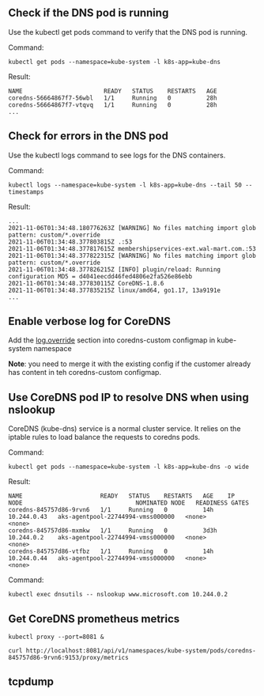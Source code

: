 ## Check if the DNS pod is running
Use the kubectl get pods command to verify that the DNS pod is running.

Command:
```
kubectl get pods --namespace=kube-system -l k8s-app=kube-dns
```
Result:
```
NAME                       READY   STATUS    RESTARTS   AGE
coredns-56664867f7-56wbl   1/1     Running   0          28h
coredns-56664867f7-vtqvq   1/1     Running   0          28h
...
```

## Check for errors in the DNS pod 
Use the kubectl logs command to see logs for the DNS containers.

Command:
```
kubectl logs --namespace=kube-system -l k8s-app=kube-dns --tail 50 --timestamps
```
Result:
```
...
2021-11-06T01:34:48.180776263Z [WARNING] No files matching import glob pattern: custom/*.override
2021-11-06T01:34:48.377803815Z .:53
2021-11-06T01:34:48.377817615Z membershipservices-ext.wal-mart.com.:53
2021-11-06T01:34:48.377822315Z [WARNING] No files matching import glob pattern: custom/*.override
2021-11-06T01:34:48.377826215Z [INFO] plugin/reload: Running configuration MD5 = d4041eecdd46fed4806e2fa526e86ebb
2021-11-06T01:34:48.377830115Z CoreDNS-1.8.6
2021-11-06T01:34:48.377835215Z linux/amd64, go1.17, 13a9191e
...
```

## Enable verbose log for CoreDNS
Add the [log.override](../3.aks-customization/coredns-custom-log.yaml) section into coredns-custom configmap in kube-system namespace

**Note**: you need to merge it with the existing config if the customer already has content in teh coredns-custom configmap.

## Use CoreDNS pod IP to resolve DNS when using nslookup
CoreDNS (kube-dns) service is a normal cluster service. It relies on the iptable rules to load balance the requests to coredns pods.

Command:
```
kubectl get pods --namespace=kube-system -l k8s-app=kube-dns -o wide
```
Result:
```
NAME                      READY   STATUS    RESTARTS   AGE    IP            NODE                                NOMINATED NODE   READINESS GATES
coredns-845757d86-9rvn6   1/1     Running   0          14h    10.244.0.43   aks-agentpool-22744994-vmss000000   <none>           <none>
coredns-845757d86-mxmkw   1/1     Running   0          3d3h   10.244.0.2    aks-agentpool-22744994-vmss000000   <none>           <none>
coredns-845757d86-vtfbz   1/1     Running   0          14h    10.244.0.44   aks-agentpool-22744994-vmss000000   <none>           <none>
```

Command:
```
kubectl exec dnsutils -- nslookup www.microsoft.com 10.244.0.2
```

## Get CoreDNS prometheus metrics

```
kubectl proxy --port=8081 &

curl http://localhost:8081/api/v1/namespaces/kube-system/pods/coredns-845757d86-9rvn6:9153/proxy/metrics
```

## tcpdump